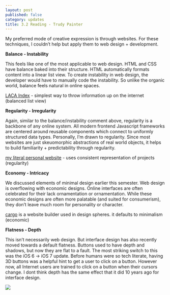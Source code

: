 ```yaml
---
layout: post
published: false
category: updates
title: 3.2 Reading - Trudy Painter
---
```

My preferred mode of creative expression is through websites. For these techniques, I couldn’t help but apply them to web design + development.

**Balance - Instability**

This feels like one of the most applicable to web design. HTML and CSS have balance baked into their structure. HTML automatically formats content into a linear list view. To create instability in web design, the developer would have to manually code the instability. So unlike the organic world, balance feels natural in online spaces. 

[LACA Index](https://lacarchive.com/alternative-libraries-and-archives) - simplest way to throw information up on the internet (balanced list view)

**Regularity - Irregularity**

Again, similar to the balance/instability comment above, regularity is a backbone of any online system. All modern frontend Javascript frameworks are centered around reusable components which connect to uniformly structured data types. Personally, I’m drawn to regularity. Since most websites are just skeuomorphic abstractions of real world objects, it helps to build familiarity + predictability through regularity.

[my literal personal website](http://www.trudy.computer/) - uses consistent representation of projects (regularity)

**Economy - Intricacy**

We discussed elements of minimal design earlier this semester. Web design is overflowing with economic designs. Online interfaces are often celebrated for their lack ornamentation or ornamentation. While these economic designs are often more palatable (and suited for consumerism), they don’t leave much room for personality or character. 

[cargo](https://cargo.site/) is a website builder used in design spheres. it defaults to minimalism (economic)

**Flatness - Depth**

This isn’t necessarily web design. But interface design has also recently moved towards a default flatness. Buttons used to have depth and shadows, but now they are flat to a fault. The most striking switch to this was the iOS 6 → iOS 7 update. Before humans were so tech literate, having 3D buttons was a helpful hint to get a user to click on a button. However now, all Internet users are trained to click on a button when their cursors change. I dont think depth has the same effect that it did 10 years ago for interface design. 

![]({{site.baseurl}}/assets/Screen%20Shot%202022-09-19%20at%209.33.13%20PM.png)
